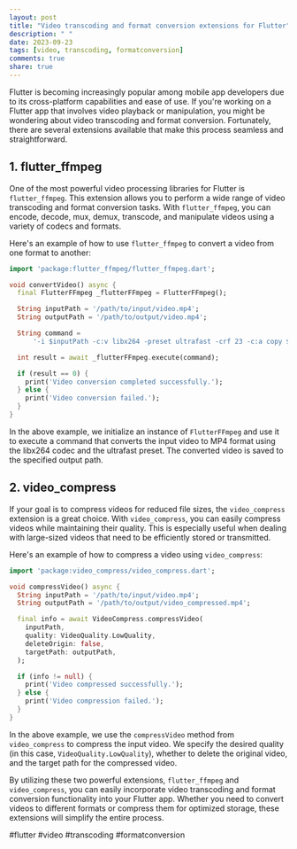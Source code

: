```yaml
---
layout: post
title: "Video transcoding and format conversion extensions for Flutter"
description: " "
date: 2023-09-23
tags: [video, transcoding, formatconversion]
comments: true
share: true
---
```


Flutter is becoming increasingly popular among mobile app developers due to its cross-platform capabilities and ease of use. If you're working on a Flutter app that involves video playback or manipulation, you might be wondering about video transcoding and format conversion. Fortunately, there are several extensions available that make this process seamless and straightforward.

## 1. **flutter_ffmpeg**

One of the most powerful video processing libraries for Flutter is `flutter_ffmpeg`. This extension allows you to perform a wide range of video transcoding and format conversion tasks. With `flutter_ffmpeg`, you can encode, decode, mux, demux, transcode, and manipulate videos using a variety of codecs and formats.

Here's an example of how to use `flutter_ffmpeg` to convert a video from one format to another:

```dart
import 'package:flutter_ffmpeg/flutter_ffmpeg.dart';

void convertVideo() async {
  final FlutterFFmpeg _flutterFFmpeg = FlutterFFmpeg();

  String inputPath = '/path/to/input/video.mp4';
  String outputPath = '/path/to/output/video.mp4';

  String command =
      '-i $inputPath -c:v libx264 -preset ultrafast -crf 23 -c:a copy $outputPath';

  int result = await _flutterFFmpeg.execute(command);

  if (result == 0) {
    print('Video conversion completed successfully.');
  } else {
    print('Video conversion failed.');
  }
}
```

In the above example, we initialize an instance of `FlutterFFmpeg` and use it to execute a command that converts the input video to MP4 format using the libx264 codec and the ultrafast preset. The converted video is saved to the specified output path.

## 2. **video_compress**

If your goal is to compress videos for reduced file sizes, the `video_compress` extension is a great choice. With `video_compress`, you can easily compress videos while maintaining their quality. This is especially useful when dealing with large-sized videos that need to be efficiently stored or transmitted.

Here's an example of how to compress a video using `video_compress`:

```dart
import 'package:video_compress/video_compress.dart';

void compressVideo() async {
  String inputPath = '/path/to/input/video.mp4';
  String outputPath = '/path/to/output/video_compressed.mp4';

  final info = await VideoCompress.compressVideo(
    inputPath,
    quality: VideoQuality.LowQuality,
    deleteOrigin: false,
    targetPath: outputPath,
  );

  if (info != null) {
    print('Video compressed successfully.');
  } else {
    print('Video compression failed.');
  }
}
```

In the above example, we use the `compressVideo` method from `video_compress` to compress the input video. We specify the desired quality (in this case, `VideoQuality.LowQuality`), whether to delete the original video, and the target path for the compressed video.

By utilizing these two powerful extensions, `flutter_ffmpeg` and `video_compress`, you can easily incorporate video transcoding and format conversion functionality into your Flutter app. Whether you need to convert videos to different formats or compress them for optimized storage, these extensions will simplify the entire process.

#flutter #video #transcoding #formatconversion